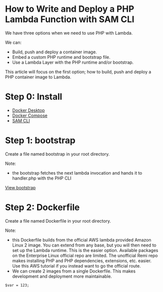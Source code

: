# How to Write and Deploy a PHP Lambda Function with SAM CLI

We have three options when we need to use PHP with Lambda.

We can:
- Build, push and deploy a container image.
- Embed a custom PHP runtime and bootstrap file.
- Use a Lambda Layer with the PHP runtime and/or bootstrap.

This article will focus on the first option; how to build, push and deploy a PHP container image to Lambda.

# Step 0: Install

- [Docker Desktop](https://docs.docker.com/desktop/)
- [Docker Compose](https://docs.docker.com/compose/install/)
- [SAM CLI](https://docs.aws.amazon.com/serverless-application-model/latest/developerguide/serverless-sam-cli-install.html)

# Step 1: bootstrap

Create a file named bootstrap in your root directory.

Note:
- the bootstrap fetches the next lambda invocation and hands it to handler.php with the PHP CLI

[View bootstrap](https://github.com/dacgray/How-to-Write-and-Deploy-a-PHP-Lambda-Function-with-SAM-CLI/blob/main/bootstrap)

# Step 2: Dockerfile

Create a file named Dockerfile in your root directory.

Note:

- this Dockerfile builds from the official AWS lambda provided Amazon Linux 2 image. You can extend from any base, but you will then need to set up the Lambda runtime. This is the easier option. Available packages on the Enterprise Linux official repo are limited. The unofficial Remi repo makes installing PHP and PHP dependencies, extensions, etc. easier. Use this AWS tutorial if you instead want to go the official route.
- We can create 2 images from a single Dockerfile. This makes development and deployment more maintainable.

```
$var = 123;
```
